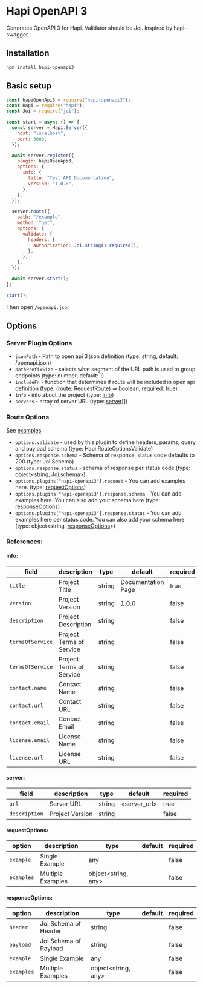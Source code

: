 # Hapi OpenAPI 3

Generates OpenAPI 3 for Hapi.
Validator should be Joi.
Inspired by hapi-swagger.

## Installation

```
npm install hapi-openapi3
```

## Basic setup

```javascript
const hapiOpenApi3 = require("hapi-openapi3");
const Hapi = require("hapi");
const Joi = require("joi");

const start = async () => {
  const server = Hapi.Server({
    host: "localhost",
    port: 3000,
  });

  await server.register({
    plugin: hapiOpenApi3,
    options: {
      info: {
        title: "Test API Documentation",
        version: "1.0.0",
      },
    },
  });

  server.route({
    path: "/example",
    method: "get",
    options: {
      validate: {
        headers: {
          authorization: Joi.string().required(),
        },
      },
    },
  });

  await server.start();
};

start();
```

Then open `/openapi.json`

## Options

### Server Plugin Options

- `jsonPath` - Path to open api 3 json definition (type: string, default: /openapi.json)
- `pathPrefixSize` - selects what segment of the URL path is used to group endpoints (type: number, default: 1)
- `includeFn` - function that determines if route will be included in open api definition (type: (route: RequestRoute) => boolean, required: true)
- `info` - info about the project (type: [info](#info))
- `servers` - array of server URL (type: [server](#server)[])

### Route Options

See [examples](./examples/route-options.md)

- `options.validate` - used by this plugin to define headers, params, query and payload schema (type: Hapi.RouteOptionsValidate)
- `options.response.schema` - Schema of response, status code defaults to 200 (type: Joi.Schema)
- `options.response.status` - schema of response per status code (type: object<string, Joi.schema>)
- `options.plugins["hapi-openapi3"].request` - You can add examples here. (type: [requestOptions](#requestOptions))
- `options.plugins["hapi-openapi3"].response.schema` - You can add examples here. You can also add your schema here (type: [responseOptions](#responseOptions))
- `options.plugins["hapi-openapi3"].response.status` - You can add examples here per status code. You can also add your schema here (type: object<string, [responseOptions](#responseOptions)>)

### References:

<h4 id="info">info:</h4>

| field            | description              | type   | default            | required |
| ---------------- | ------------------------ | ------ | ------------------ | -------- |
| `title`          | Project Title            | string | Documentation Page | true     |
| `version`        | Project Version          | string | 1.0.0              | false    |
| `description`    | Project Description      | string |                    | false    |
| `termsOfService` | Project Terms of Service | string |                    | false    |
| `termsOfService` | Project Terms of Service | string |                    | false    |
| `contact.name`   | Contact Name             | string |                    | false    |
| `contact.url`    | Contact URL              | string |                    | false    |
| `contact.email`  | Contact Email            | string |                    | false    |
| `license.email`  | License Name             | string |                    | false    |
| `license.url`    | License URL              | string |                    | false    |

<h4 id="server">server:</h4>

| field         | description     | type   | default      | required |
| ------------- | --------------- | ------ | ------------ | -------- |
| `url`         | Server URL      | string | <server_url> | true     |
| `description` | Project Version | string |              | false    |

<h4 id="requestOptions">requestOptions:</h4>

| option     | description       | type                  | default | required |
| ---------- | ----------------- | --------------------- | ------- | -------- |
| `example`  | Single Example    | any                   |         | false    |
| `examples` | Multiple Examples | object\<string, any\> |         | false    |

<h4 id="responseOptions">responseOptions:</h4>

| option     | description           | type                  | default | required |
| ---------- | --------------------- | --------------------- | ------- | -------- |
| `header`   | Joi Schema of Header  | string                |         | false    |
| `payload`  | Joi Schema of Payload | string                |         | false    |
| `example`  | Single Example        | any                   |         | false    |
| `examples` | Multiple Examples     | object\<string, any\> |         | false    |
